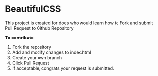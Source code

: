 # BeautifulCSS

This project is created for does who would learn how to Fork and submit Pull Request to Github Repository 

**To contribute** 
 1. Fork the repository
 2. Add and modify changes to index.html
 3. Create your own branch
 4. Click Pull Request
 2. If acceptable, congrats your request is submitted.
